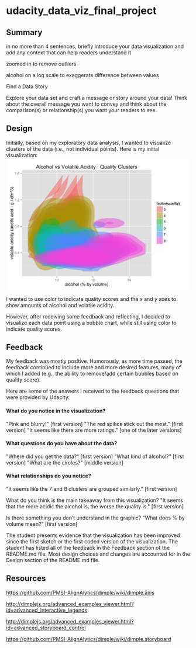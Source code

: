 # udacity_data_viz_final_project

## Summary

 in no more than 4 sentences, briefly introduce your data visualization and add any context that can help readers understand it

zoomed in to remove outliers

alcohol on a log scale to exaggerate difference between values 

Find a Data Story

Explore your data set and craft a message or story around your data! Think about the overall message you want to convey and think about the comparison(s) or relationship(s) you want your readers to see.


## Design
Initially, based on my exploratory data analysis, I wanted to visualize 
clusters of the data (i.e., not individual points). Here is my initial
visualization: 
![Initial Visualization](images/initial.png)

I wanted to use color to indicate quality scores and the _x_ and _y_ axes 
to show amounts of alcohol and volatile acidity. 

However, after receiving some feedback and reflecting, I decided to visualize each data point using a bubble chart, while still using color to indicate quality scores.


## Feedback
My feedback was mostly positive. Humorously, as more time passed, the feedback
continued to include more and more desired features, many of which I added 
(e.g., the ability to remove/add certain bubbles based on quality score).

Here are some of the answers I received to the feedback questions that were 
provided by Udacity:

#### What do you notice in the visualization?
"Pink and blurry!" [first version]
"The red spikes stick out the most." [first version]
"It seems like there are more ratings." [one of the later versions]

#### What questions do you have about the data?
"Where did you get the data?" [first version]
"What kind of alcohol?" [first version]
"What are the circles?" [middle version]

#### What relationships do you notice?
"It seems like the 7 and 8 clusters are grouped similarly." [first version]

What do you think is the main takeaway from this visualization?
"It seems that the more acidic the alcohol is, the worse the quality is." [first version]

Is there something you don’t understand in the graphic?
"What does % by volume mean?" [first version]


The student presents evidence that the visualization has been improved since the first sketch or the first coded version of the visualization. The student has listed all of the feedback in the Feedback section of the README.md file. Most design choices and changes are accounted for in the Design section of the README.md file.




## Resources

https://github.com/PMSI-AlignAlytics/dimple/wiki/dimple.axis

http://dimplejs.org/advanced_examples_viewer.html?id=advanced_interactive_legends

http://dimplejs.org/advanced_examples_viewer.html?id=advanced_storyboard_control

https://github.com/PMSI-AlignAlytics/dimple/wiki/dimple.storyboard